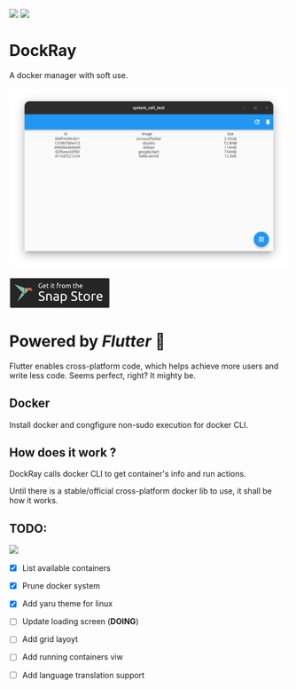 <img src="https://img.shields.io/badge/snapcraft--action-Released-brightgreen"> <img src="https://img.shields.io/badge/snap-beta-blueviolet">

# DockRay
A docker manager with soft use.


![](README/main_window.png)

[<img src="README/[EN]-snap-store-black-uneditable.png">](https://snapcraft.io/dockray)

# Powered by *Flutter* 💙
Flutter enables cross-platform code, which helps achieve more users and write less code.
Seems perfect, right? It mighty be.

## Docker
Install docker and congfigure non-sudo execution for docker CLI.

## How does it work ?
DockRay calls docker CLI to get container's info and run actions.

Until there is a stable/official cross-platform docker lib to use, it shall be how it works. 

## TODO:
<image src="README/work_in_progress.jpg" width= 200>

- [x] List available containers
- [x] Prune docker system
- [x] Add yaru theme for linux
- [ ] Update loading screen (**DOING**)
- [ ] Add grid layoyt
- [ ] Add running containers viw
- [ ] Add language translation support
 
